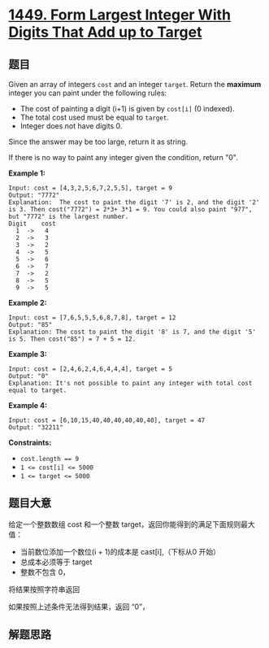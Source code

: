 # [1449. Form Largest Integer With Digits That Add up to Target](https://leetcode.com/problems/form-largest-integer-with-digits-that-add-up-to-target/)

## 题目

Given an array of integers `cost` and an integer `target`. Return the **maximum** integer you can paint under the following rules:

- The cost of painting a digit (i+1) is given by `cost[i]` (0 indexed).
- The total cost used must be equal to `target`.
- Integer does not have digits 0.

Since the answer may be too large, return it as string.

If there is no way to paint any integer given the condition, return "0".

 

**Example 1:**

```
Input: cost = [4,3,2,5,6,7,2,5,5], target = 9
Output: "7772"
Explanation:  The cost to paint the digit '7' is 2, and the digit '2' is 3. Then cost("7772") = 2*3+ 3*1 = 9. You could also paint "977", but "7772" is the largest number.
Digit    cost
  1  ->   4
  2  ->   3
  3  ->   2
  4  ->   5
  5  ->   6
  6  ->   7
  7  ->   2
  8  ->   5
  9  ->   5
```

**Example 2:**

```
Input: cost = [7,6,5,5,5,6,8,7,8], target = 12
Output: "85"
Explanation: The cost to paint the digit '8' is 7, and the digit '5' is 5. Then cost("85") = 7 + 5 = 12.
```

**Example 3:**

```
Input: cost = [2,4,6,2,4,6,4,4,4], target = 5
Output: "0"
Explanation: It's not possible to paint any integer with total cost equal to target.
```

**Example 4:**

```
Input: cost = [6,10,15,40,40,40,40,40,40], target = 47
Output: "32211"
```

 

**Constraints:**

- `cost.length == 9`
- `1 <= cost[i] <= 5000`
- `1 <= target <= 5000`

## 题目大意

给定一个整数数组 cost 和一个整数 target，返回你能得到的满足下面规则最大值：

* 当前数位添加一个数位(i + 1)的成本是 cast[i],（下标从0 开始）
* 总成本必须等于 target
* 整数不包含 0，

将结果按照字符串返回

如果按照上述条件无法得到结果，返回 “0”，

## 解题思路

